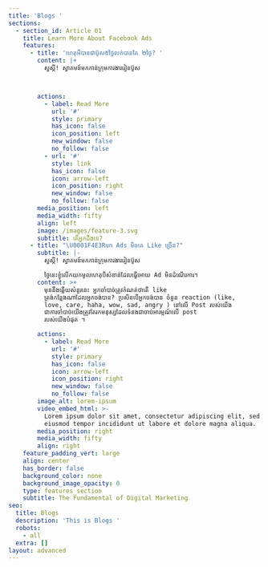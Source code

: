 ```yaml
---
title: 'Blogs '
sections:
  - section_id: Article 01
    title: Learn More About Facebook Ads
    features:
      - title: 'ហេតុអីបានជាប៊ូស៥ថ្ងៃលក់បានតែ ២ថ្ងៃ? '
        content: |+
          សួស្ដី! ស្វាគមន៍មកកាន់ក្រុមការងាររៀនប៊ូស



        actions:
          - label: Read More
            url: '#'
            style: primary
            has_icon: false
            icon_position: left
            new_window: false
            no_follow: false
          - url: '#'
            style: link
            has_icon: false
            icon: arrow-left
            icon_position: right
            new_window: false
            no_follow: false
        media_position: left
        media_width: fifty
        align: left
        image: /images/feature-3.svg
        subtitle: តើអ្នកដឹងទេ?
      - title: "\U0001F4E3Run Ads មិចគេ Like ច្រើន?"
        subtitle: |-
          សួស្ដី! ស្វាគមន៍មកកាន់ក្រុមការងាររៀនប៊ូស

          ថ្ងៃនេះខ្ញុំលើកយកមូលហេតុបីសំខាន់ដែលធ្វើអោយ Ad មិនដំណើរការ។
        content: >+
          មុននឹងឆ្លើយសំនួរនេះ អ្នកចាំបាច់ត្រូវកំណត់ថាតើ like
          ត្រង់កន្លែងណាដែលអ្នកចង់បាន? ប្រសិនបើអ្នកចង់បាន ចំនួន reaction (like,
          love, care, haha, wow, sad, angry ) នៅលើ Post របស់យើង
          ជាការចាំបាច់យើងត្រូវតែរកមនុស្សដែលទំនងជាចាប់អារម្មណ៍លើ post
          របស់យើងបំផុត ។

        actions:
          - label: Read More
            url: '#'
            style: primary
            has_icon: false
            icon: arrow-left
            icon_position: right
            new_window: false
            no_follow: false
        image_alt: lorem-ipsum
        video_embed_html: >-
          Lorem ipsum dolor sit amet, consectetur adipiscing elit, sed do
          eiusmod tempor incididunt ut labore et dolore magna aliqua.
        media_position: right
        media_width: fifty
        align: right
    feature_padding_vert: large
    align: center
    has_border: false
    background_color: none
    background_image_opacity: 0
    type: features_section
    subtitle: The Fundamental of Digital Marketing
seo:
  title: Blogs
  description: 'This is Blogs '
  robots:
    - all
  extra: []
layout: advanced
---
```

